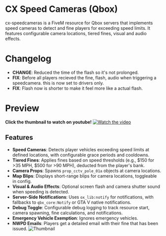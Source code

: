 # CX Speed Cameras (Qbox)
cx-speedcameras is a FiveM resource for Qbox servers that implements speed cameras to detect and fine players for exceeding speed limits. It features configurable camera locations, tiered fines, visual and audio effects.

# Changelog
- **CHANGE**: Reduced the time of the flash so it's not prolonged.
- **FIX**: Before all players recieved the fine, flash, audio when triggering a speedcamera. this is now set to drivers only.
- **FIX**: Flash now is shorter to make it feel more like a actual flash.

# Preview
**Click the thumbnail to watch on youtube!**
[![Watch the video](https://img.youtube.com/vi/ndhhUA55Grw/maxresdefault.jpg)](https://www.youtube.com/watch?v=ndhhUA55Grw)

## Features
- **Speed Cameras**: Detects player vehicles exceeding speed limits at defined locations, with configurable grace periods and cooldowns.
- **Tiered Fines**: Applies fines based on speed thresholds (e.g., $150 for >35 MPH, $500 for >90 MPH), deducted from the player's bank.
- **Camera Props**: Spawns `prop_cctv_pole_01a` objects at camera locations.
- **Map Blips**: Displays short-range blips for camera locations, toggleable in config.
- **Visual & Audio Effects**: Optional screen flash and camera shutter sound when speeding is detected.
- **Server-Side Notifications**: Uses `ox_lib:notify` for notifications, with fallbacks to `qbx_core:Notify` or GTA V native notifications.
- **Debug Toggle**: Configurable debug logging to track resource start, camera spawning, fine calculations, and notifications.
- **Emergency Vehicle Exemption**: Ignores emergency vehicles.
- **NWPD Emails**: Players get a detailed email with their fine that has been issued.
![Thumbnail](https://testing.strataservers.com/download/cx-speed.png)


